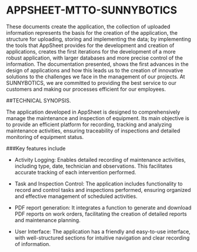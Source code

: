 # APPSHEET-MTTO-SUNNYBOTICS

These documents create the application, the collection of uploaded information represents the basis for the creation of the application, the structure for uploading, storing and implementing the data; by implementing the tools that AppSheet provides for the development and creation of applications, creates the first iterations for the development of a more robust application, with larger databases and more precise control of the information. The documentation presented, shows the first advances in the design of applications and how this leads us to the creation of innovative solutions to the challenges we face in the management of our projects. At SUNNYBOTICS, we are committed to providing the best service to our customers and making our processes efficient for our employees. 


##TECHNICAL SYNOPSIS.

The application developed in AppSheet is designed to comprehensively manage the maintenance and inspection of equipment. Its main objective is to provide an efficient platform for recording, tracking and analyzing maintenance activities, ensuring traceability of inspections and detailed monitoring of equipment status.

###Key features include

- Activity Logging: Enables detailed recording of maintenance activities, including type, date, technician and observations. This facilitates accurate tracking of each intervention performed.

- Task and Inspection Control: The application includes functionality to record and control tasks and inspections performed, ensuring organized and effective management of scheduled activities.

- PDF report generation: It integrates a function to generate and download PDF reports on work orders, facilitating the creation of detailed reports and maintenance planning.

- User Interface: The application has a friendly and easy-to-use interface, with well-structured sections for intuitive navigation and clear recording of information.
